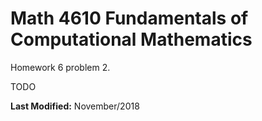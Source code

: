 # Math 4610 Fundamentals of Computational Mathematics
Homework 6 problem 2.

TODO

**Last Modified:** November/2018
